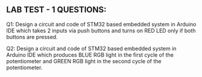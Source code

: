 ## LAB TEST - 1 QUESTIONS:
Q1: Design a circuit and code of STM32 based embedded system in Arduino IDE which takes 2 inputs via push buttons and turns on RED LED only if both buttons are pressed.

Q2: Design a circuit and code of STM32 based embedded system in Arduino IDE which produces BLUE RGB light in the first cycle of the potentiometer and GREEN RGB light in the second cycle of the potentiometer.
